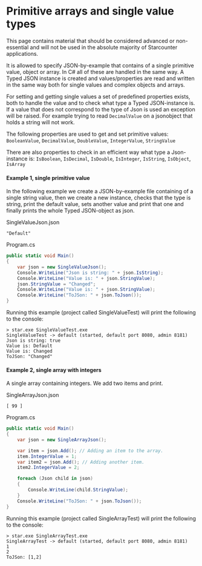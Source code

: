 # Primitive arrays and single value types 

<section class="hero">This page contains material that should be considered advanced or non-essential and will not be used in the absolute majority of Starcounter applications.</section>

It is allowed to specify JSON-by-example that contains of a single primitive value, object or array. In C# all of these are handled in the same way. A Typed JSON instance is created and values/properties are read and written in the same way both for single values and complex objects and arrays.

For setting and getting single values a set of predefined properties exists, both to handle the value and to check what type a Typed JSON-instance is. If a value that does not correspond to the type of Json is used an exception will be raised. For example trying to read <code>DecimalValue</code> on  a jsonobject that holds a string will not work.

The following properties are used to get and set primitive values: <code>BooleanValue</code>, <code>DecimalValue</code>, <code>DoubleValue</code>, <code>IntegerValue</code>, <code>StringValue</code>

There are also properties to check in an efficient way what type a Json-instance is: <code>IsBoolean</code>, <code>IsDecimal</code>, <code>IsDouble</code>, <code>IsInteger</code>, <code>IsString</code>, <code>IsObject</code>, <code>IsArray</code>

<h4>Example 1, single primitive value</h4>

In the following example we create a JSON-by-example file containing of a single string value, then we create a new instance, checks that the type is string, print the default value, sets another value and print that one and finally prints the whole Typed JSON-object as json.

<div class="code-name">SingleValueJson.json</div>

<pre><code class="javascript">"Default"
</code></pre>

<div class="code-name">Program.cs</div>

```cs
public static void Main()
{
    var json = new SingleValueJson();
    Console.WriteLine("Json is string: " + json.IsString);
    Console.WriteLine("Value is: " + json.StringValue);
    json.StringValue = "Changed";
    Console.WriteLine("Value is: " + json.StringValue);
    Console.WriteLine("ToJSon: " + json.ToJson());
}
```

Running this example (project called SingleValueTest) will print the following to the console:

<pre><code>&gt; star.exe SingleValueTest.exe
SingleValueTest -&gt; default (started, default port 8080, admin 8181)
Json is string: true
Value is: Default
Value is: Changed
ToJSon: "Changed"
</code></pre>

<h4>Example 2, single array with integers</h4>

A single array containing integers. We add two items and print.

<div class="code-name">SingleArrayJson.json</div>

<pre><code class="javascript">[ 99 ]
</code></pre>

<div class="code-name">Program.cs</div>

```cs
public static void Main()
{
    var json = new SingleArrayJson();

    var item = json.Add(); // Adding an item to the array.
    item.IntegerValue = 1;
    var item2 = json.Add(); // Adding another item.
    item2.IntegerValue = 2;

    foreach (Json child in json)
    {
        Console.WriteLine(child.StringValue);
    }
    Console.WriteLine("ToJSon: " + json.ToJson());
}
```

Running this example (project called SingleArrayTest) will print the following to the console:

<pre><code>&gt; star.exe SingleArrayTest.exe
SingleArrayTest -&gt; default (started, default port 8080, admin 8181)
1
2
ToJSon: [1,2]
</code></pre>